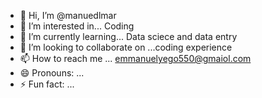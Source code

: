 - 👋 Hi, I’m @manuedlmar
- 👀 I’m interested in... Coding
- 🌱 I’m currently learning... Data sciece and data entry
- 💞️ I’m looking to collaborate on ...coding experience
- 📫 How to reach me ... emmanuelyego550@gmaiol.com
- 😄 Pronouns: ...
- ⚡ Fun fact: ...

<!---
manuedlmar/manuedlmar is a ✨ special ✨ repository because its `README.md` (this file) appears on your GitHub profile.
You can click the Preview link to take a look at your changes.
--->

